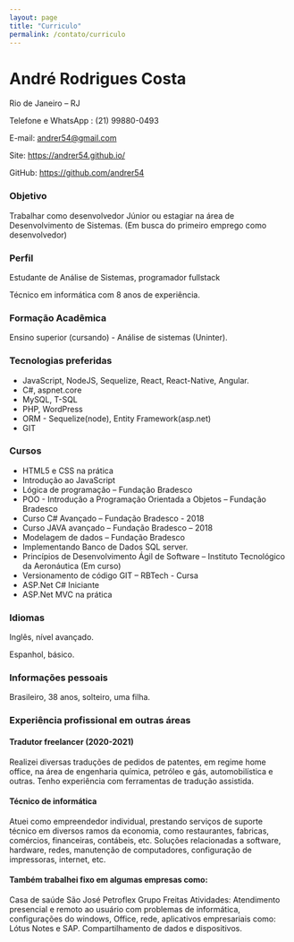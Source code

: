 ```yaml
---
layout: page
title: "Curriculo"
permalink: /contato/curriculo
---
```


# André Rodrigues Costa
Rio de Janeiro – RJ

Telefone e WhatsApp : (21) 99880-0493

E-mail: andrer54@gmail.com

Site: https://andrer54.github.io/

GitHub: https://github.com/andrer54


### Objetivo

Trabalhar como desenvolvedor Júnior ou estagiar na área de Desenvolvimento de Sistemas. (Em busca do primeiro emprego como desenvolvedor)


### Perfil

Estudante de Análise de Sistemas, programador fullstack


Técnico em informática com 8 anos de experiência.


### Formação Acadêmica

Ensino superior (cursando) - Análise de sistemas (Uninter).

### Tecnologias preferidas

* JavaScript, NodeJS, Sequelize, React, React-Native, Angular.
* C#, aspnet.core
* MySQL, T-SQL
* PHP, WordPress
* ORM - Sequelize(node), Entity Framework(asp.net)
* GIT

### Cursos

* HTML5 e CSS na prática
* Introdução ao JavaScript
* Lógica de programação – Fundação Bradesco
* POO - Introdução a Programação Orientada a Objetos – Fundação Bradesco
* Curso C# Avançado – Fundação Bradesco - 2018
* Curso JAVA avançado – Fundação Bradesco – 2018
* Modelagem de dados – Fundação Bradesco
* Implementando Banco de Dados SQL server.
* Princípios de Desenvolvimento Ágil de Software – Instituto Tecnológico da Aeronáutica (Em curso)
* Versionamento de código GIT – RBTech - Cursa
* ASP.Net C# Iniciante
* ASP.Net MVC na prática

### Idiomas

Inglês, nível avançado.

Espanhol, básico.


### Informações pessoais

Brasileiro, 38 anos, solteiro, uma filha.


### Experiência profissional em outras áreas


#### Tradutor freelancer (2020-2021)
Realizei diversas traduções de pedidos de patentes, em regime home office, na área de engenharia química, petróleo e gás, automobilística e outras. Tenho experiência com ferramentas de tradução assistida.

#### Técnico de informática
Atuei como empreendedor individual, prestando serviços de suporte técnico em diversos ramos da economia, como restaurantes, fabricas, comércios, financeiras, contábeis, etc. Soluções relacionadas a software, hardware, redes, manutenção de computadores, configuração de impressoras, internet, etc.

#### Também trabalhei fixo em algumas empresas como:
Casa de saúde São José
Petroflex
Grupo Freitas
Atividades: Atendimento presencial e remoto ao usuário com problemas de informática, configurações do windows, Office, rede, aplicativos empresariais como: Lótus Notes e SAP. Compartilhamento de dados e dispositivos.

